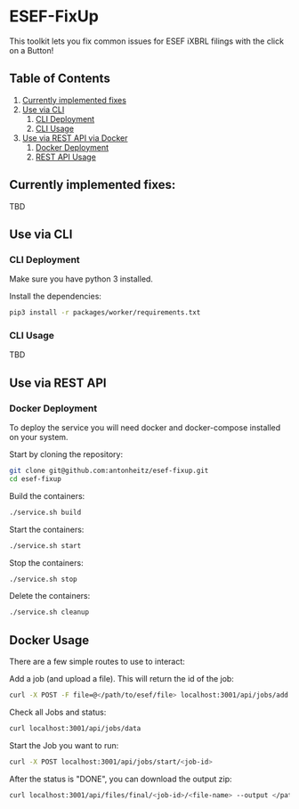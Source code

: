 # ESEF-FixUp

This toolkit lets you fix common issues for ESEF iXBRL filings with the click on a Button!

## Table of Contents

1. [Currently implemented fixes](#currently-implemented-fixes)
2. [Use via CLI](#use-via-cli)
    1. [CLI Deployment](#cli-deployment)
    2. [CLI Usage](#cli-usage)
3. [Use via REST API via Docker](#use-via-rest-api)
    1. [Docker Deployment](#docker-deployment)
    2. [REST API Usage](#docker-usage)

## Currently implemented fixes:

TBD

## Use via CLI

### CLI Deployment

Make sure you have python 3 installed.

Install the dependencies:

```bash
pip3 install -r packages/worker/requirements.txt
```

### CLI Usage

TBD

## Use via REST API

### Docker Deployment

To deploy the service you will need docker and docker-compose installed on your system.

Start by cloning the repository:

```bash
git clone git@github.com:antonheitz/esef-fixup.git
cd esef-fixup
```

Build the containers:

```bash
./service.sh build
```

Start the containers:

```bash
./service.sh start
```

Stop the containers:

```bash
./service.sh stop
```

Delete the containers:

```bash
./service.sh cleanup
```

## Docker Usage

There are a few simple routes to use to interact:

Add a job (and upload a file). This will return the id of the job:

```bash
curl -X POST -F file=@</path/to/esef/file> localhost:3001/api/jobs/add
```

Check all Jobs and status:

```bash
curl localhost:3001/api/jobs/data
```

Start the Job you want to run:

```bash
curl -X POST localhost:3001/api/jobs/start/<job-id>
```

After the status is "DONE", you can download the output zip:

```bash
curl localhost:3001/api/files/final/<job-id>/<file-name> --output </path/to/ouput/filename>
```